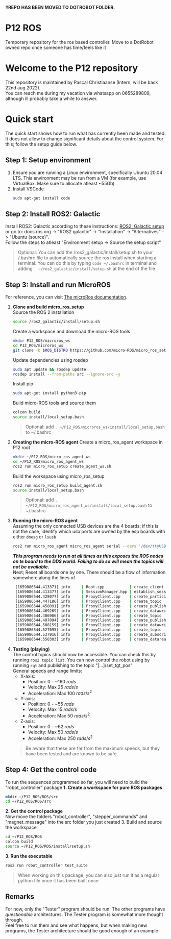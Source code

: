 #**REPO HAS BEEN MOVED TO DOTROBOT FOLDER.**


# P12 ROS
 Temporary repository for the ros based controller. Move to a DotRobot owned repo once someone has time/feels like it
# Welcome to the P12 repository
This repository is maintained by Pascal Christiaanse (Intern, will be back 22nd aug 2022). <br>
You can reach me during my vacation via whatsapp on 0655289809, although ill probably take a while to answer.



# Quick start
The quick start shows how to run what has currently been made and tested. It does not allow to change significant details about the control system. For this; follow the setup guide below. 

## Step 1: Setup environment
1. Ensure you are running a Linux environment, specifically Ubuntu 20.04 LTS. This environment may be run from a VM (for example, use VirtualBox. Make sure to allocate atleast ~55Gb)
2. Install VSCode<br>
   ```sh
   sudo apt-get install code
   ```

## Step 2: Install ROS2: Galactic 
Install ROS2: Galactic according to these instructions: [ROS2: Galactic setup](https://docs.ros.org/en/galactic/Installation/Alternatives/Ubuntu-Development-Setup.html) or go to: docs.ros.org -> "ROS2 galactic" -> "Installation" -> "Alternatives" -> "Ubuntu (source)". <br>
Follow the steps to atleast "Environment setup -> Source the setup script"
> Optional: You can add the /ros2_galactic/install/setup.sh to your /.bashrc file to automatically source the ros install when starting a terminal. You can do this by typing ```code ~/.bashrc``` in terminal and adding ```. ~/ros2_galactic/install/setup.sh``` at the end of the file

## Step 3: Install and run MicroROS 
For reference, you can visit [The microRos documentation](https://micro.ros.org/docs/tutorials/core/first_application_rtos/freertos/). 
1. **Clone and build micro_ros_setup <br>**
    Source the ROS 2 installation
    ```sh
    source /ros2_galactic/install/setup.sh
    ```
    Create a workspace and download the micro-ROS tools
    ```sh 
    mkdir P12_ROS/microros_ws
    cd P12_ROS/microros_ws
    git clone -b $ROS_DISTRO https://github.com/micro-ROS/micro_ros_setup.git src/micro_ros_setup
    ```
    Update dependencies using rosdep
    ```sh
    sudo apt update && rosdep update
    rosdep install --from-paths src --ignore-src -y
    ```
    Install pip
    ```sh
    sudo apt-get install python3-pip
    ```
    Build micro-ROS tools and source them
    ```sh
    colcon build
    source install/local_setup.bash
    ```
    >Optional: add `. ~/P12_ROS/microros_ws/install/local_setup.bash` to ~/.bashrc
2. **Creating the micro-ROS agent**
   Create a micro_ros_agent workspace in P12 root
   ```sh
   mkdir ~/P12_ROS/micro_ros_agent_ws
   cd ~/P12_ROS/micro_ros_agent_ws
   ros2 run micro_ros_setup create_agent_ws.sh
   ```
   Build the workspace using micro_ros_setup
   ```sh
   ros2 run micro_ros_setup build_agent.sh
   source install/local_setup.bash
   ```
   >Optional: add `. ~/P12_ROS/micro_ros_agent_ws/install/local_setup.bash` to ~/.bashrc
3. **Running the micro-ROS agent<br>**
   Assuming the only connected USB devices are the 4 boards; if this is not the case, identify which usb ports are owned by the esp boards with either `dmesg` or `lsusb`
   ```sh
   ros2 run micro_ros_agent micro_ros_agent serial --devs '/dev/ttyUSB0 /dev/ttyUSB1 /dev/ttyUSB2 /dev/ttyUSB3'
   ```
   ***This program needs to run at all times as this exposes the ROS nodes on te board to the DDS world. Failing to do so will mean the topics will not be available.***<br>
   Next; Reset all boards one by one. There should be a flow of information somewhere along the lines of 
   ```sh
    [1659086544.413371] info     | Root.cpp           | create_client            | create                 | client_key: 0x41E79D19, session_id: 0x81
    [1659086544.413377] info     | SessionManager.hpp | establish_session        | session established    | client_key: 0x41E79D19, address: 5
    [1659086544.428077] info     | ProxyClient.cpp    | create_participant       | participant created    | client_key: 0x41E79D19, participant_id: 0x000(1)
    [1659086544.447186] info     | ProxyClient.cpp    | create_topic             | topic created          | client_key: 0x41E79D19, topic_id: 0x000(2), participant_id: 0x000(1)
    [1659086544.458091] info     | ProxyClient.cpp    | create_publisher         | publisher created      | client_key: 0x41E79D19, publisher_id: 0x000(3), participant_id: 0x000(1)
    [1659086544.469269] info     | ProxyClient.cpp    | create_datawriter        | datawriter created     | client_key: 0x41E79D19, datawriter_id: 0x000(5), publisher_id: 0x000(3)
    [1659086544.486986] info     | ProxyClient.cpp    | create_topic             | topic created          | client_key: 0x41E79D19, topic_id: 0x001(2), participant_id: 0x000(1)
    [1659086544.497094] info     | ProxyClient.cpp    | create_publisher         | publisher created      | client_key: 0x41E79D19, publisher_id: 0x001(3), participant_id: 0x000(1)
    [1659086544.508159] info     | ProxyClient.cpp    | create_datawriter        | datawriter created     | client_key: 0x41E79D19, datawriter_id: 0x001(5), publisher_id: 0x001(3)
    [1659086544.527095] info     | ProxyClient.cpp    | create_topic             | topic created          | client_key: 0x41E79D19, topic_id: 0x002(2), participant_id: 0x000(1)
    [1659086544.537916] info     | ProxyClient.cpp    | create_subscriber        | subscriber created     | client_key: 0x41E79D19, subscriber_id: 0x000(4), participant_id: 0x000(1)
    [1659086544.550303] info     | ProxyClient.cpp    | create_datareader        | datareader created     | client_key: 0x41E79D19, datareader_id: 0x000(6), subscriber_id: 0x000(4)
    ```
4. **Testing (playing)<br>**
    The control topics should now be accessible. You can check this by running `ros2 topic list`. You can now control the robot using by running `rqt` and publishing to the topic "[...]/set_tgt_pos"<br>
    General speeds and range limits: <br>
    * X-axis: 
        * Position: 0 - ~160 $rads$
        * Velocity: Max 25 $rads/s$
        * Acceleration: Max 100 $rads/s^2$
    * Y-axis: 
        * Position: 0 - ~55 $rads$
        * Velocity: Max 15 $rads/s$
        * Acceleration: Max 50 $rads/s^2$
    * Z-axis: 
        * Position: 0 - ~62 $rads$
        * Velocity: Max 50 $rads/s$
        * Acceleration: Max 250 $rads/s^2$ <br>
    >Be aware that these are far from the maximum speeds, but they have been tested and are known to be safe.
## Step 4: Get the control code
To run the sequences programmed so far, you will need to build the "robot_controller" package
**1. Create a workspace for pure ROS packages <br>**
```sh
mkdir ~/P12_ROS/ROS/src
cd ~/P12_ROS/ROS/src
```
**2. Get the control package<br>**
Now move the folders "robot_controller", "stepper_commands" and "magnet_message" into the src folder you just created
3. Build and source the workspace
```sh
cd ~/P12_ROS/ROS
colcon build
source ~/P12_ROS/ROS/install/setup.sh
```
**3. Run the executable**
```sh
ros2 run robot_controller test_suite
```
> When working on this package, you can also just run it as a regular python file once it has been built once

## **Remarks** <br>
For now, only the "Tester" program should be run. The other programs have *questionable* architectures. The Tester program is somewhat more thought through.<br>
Feel free to run them and see what happens, but when making new programs, the Tester architecture should be good enough of an example


